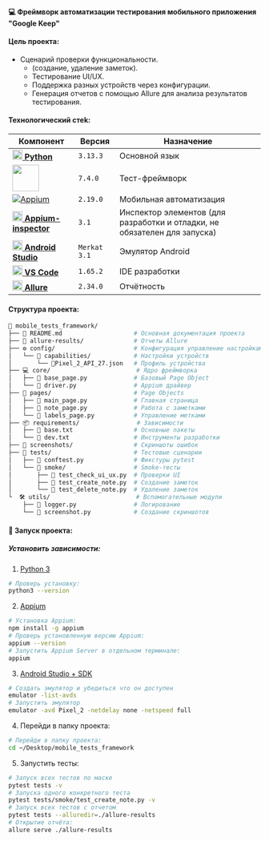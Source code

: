 
#### 💻 Фреймворк автоматизации тестирования мобильного приложения "Google Keep" 

#### Цель проекта:

- Сценарий проверки функциональности.
  - (создание, удаление заметок).
  - Тестирование UI/UX.
  - Поддержка разных устройств через конфигурации.
  - Генерация отчетов с помощью Allure для анализа результатов тестирования.

#### Технологический стеk:

| Компонент            | Версия      | Назначение                          |
|----------------------|-------------|-------------------------------------|
| [<img src="https://upload.wikimedia.org/wikipedia/commons/thumb/c/c3/Python-logo-notext.svg/1869px-Python-logo-notext.svg.png" width="20"> **Python**](https://www.python.org/) | `3.13.3` | Основной язык |
| [<img src="https://docs.pytest.org/en/7.4.x/_static/pytest_logo_curves.svg" width="53">](https://docs.pytest.org/) | `7.4.0` | Тест-фреймворк |
[![Appium](https://img.shields.io/badge/-Appium-FF2D20?logo=appium&logoColor=white&style=flat&logoWidth=20&cacheSeconds=3600)](https://appium.io/) | `2.19.0` | Мобильная автоматизация |
| [<img src="https://avatars.githubusercontent.com/u/3221291?s=200&v=4" width="20"> **Appium-inspector**](https://github.com/appium/appium) | `3.1` | Инспектор элементов (для разработки и отладки, не обязателен для запуска) |
| [<img src="https://developer.android.com/studio/images/studio-icon.svg" width="20"> **Android Studio**](https://developer.android.com/studio) | `Merkat 3.1` | Эмулятор Android |
| [<img src="https://code.visualstudio.com/assets/images/code-stable.png" width="20"> **VS Code**](https://code.visualstudio.com/) | `1.65.2` | IDE разработки |
| [<img src="https://avatars.githubusercontent.com/u/5879127?s=200&v=4" width="20"> **Allure**](https://docs.qameta.io/allure/) | `2.34.0` | Отчётность |

#### Структура проекта: 

```bash
📁 mobile_tests_framework/
├── 📄 README.md                    # Основная документация проекта
├── 📂 allure-results/              # Отчеты Allure
├── ⚙️ config/                      # Конфигурация управление настройками
│   └── 📂 capabilities/            # Настройки устройств
│       └── 📱Pixel_2_API_27.json   # Профиль устройства
├── 💻 core/                        # Ядро фреймворка
│   ├── 📄 base_page.py             # Базовый Page Object
│   └── 📄 driver.py                # Appium драйвер
├── 📑 pages/                       # Page Objects
│   ├── 📄 main_page.py             # Главная страница
│   ├── 📄 note_page.py             # Работа с заметками
│   └── 📄 labels_page.py           # Управление метками
├── 📦 requirements/                # Зависимости
│   ├── 📄 base.txt                 # Основные пакеты
│   └── 📄 dev.txt                  # Инструменты разработки
├── 📸 screenshots/                 # Скриншоты ошибок
├── 🧪 tests/                       # Тестовые сценарии
│   ├── 📄 conftest.py              # Фикстуры pytest
│   └── 📂 smoke/                   # Smoke-тесты
│       ├── 📄 test_check_ui_ux.py  # Проверки UI
│       ├── 📄 test_create_note.py  # Создание заметок
│       └── 📄 test_delete_note.py  # Удаление заметок
└  🛠️ utils/                        # Вспомогательные модули
    ├── 📄 logger.py                # Логирование
    └── 📄 screenshot.py            # Создание скриншотов
```

#### 🚀 Запуск проекта: 
##### Установить зависимости:

1. [Python 3](https://www.python.org/downloads/macos/) 
 ```bash
# Проверь установку:
python3 --version
```

2. [Appium](https://github.com/appium/appium) 
 ```bash
# Установка Appium:
npm install -g appium
# Проверь установленную версию Appium:
appium --version
# Запустить Appium Server в отдельном терминале:
appium 
```

3. [Android Studio + SDK](https://developer.android.com/studio?hl=ru) 
 ```bash
# Создать эмулятор и убедиться что он доступен 
emulator -list-avds
# Запустить эмулятор 
emulator -avd Pixel_2 -netdelay none -netspeed full
```

4. Перейди в папку проекта:
 ```bash
# Перейди в папку проекта:
cd ~/Desktop/mobile_tests_framework
```

5. Запустить тесты:
 ```bash
# Запуск всех тестов по маске
pytest tests -v
# Запуска одного конкретного теста 
pytest tests/smoke/test_create_note.py -v
# Запуск всех тестов с отчетом 
pytest tests --alluredir=./allure-results
# Открытие отчёта:
allure serve ./allure-results
```